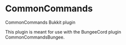 CommonCommands
==============

CommonCommands Bukkit plugin

This plugin is meant for use with the BungeeCord plugin CommonCommandsBungee.
